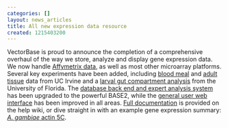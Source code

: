 ```yaml
---
categories: []
layout: news_articles
title: All new expression data resource
created: 1215403200
---
```

VectorBase is proud to announce the completion of a comprehensive overhaul of the way we store, analyze and display gene expression data.  We now handle <a href="http://funcgen.vectorbase.org/ExpressionData/microarray/Affymetrix%20Plasmodium%20Anopheles">Affymetrix data</a>, as well as most other microarray platforms.  Several key experiments have been added, including <a href="http://funcgen.vectorbase.org/ExpressionData/experiment/Blood%20meal%20time%20series%20(Marinotti%20et%20al.,%202005)">blood meal</a> and <a href="http://funcgen.vectorbase.org/ExpressionData/experiment/Blood-fed%20adult%20female%20tissues%20(Marinotti%20et%20al.,%202005)">adult tissue</a> data from UC Irvine and a <a href="http://funcgen.vectorbase.org/ExpressionData/experiment/Alimentary%20canal%20compartments%20(Neira%20Oviedo%20et%20al.,%202008)">larval gut compartment analysis</a> from the University of Florida.  The <a href="http://funcgen.vectorbase.org/base2">database back end and expert analysis system</a> has been upgraded to the powerful BASE2, while the <a href="http://funcgen.vectorbase.org/ExpressionData">general user web interface</a> has been improved in all areas.  <a href="/help/expression-browser-user-guide">Full documentation</a> is provided on the help wiki, or dive straight in with an example gene expression summary: <a href="http://funcgen.vectorbase.org/ExpressionData/gene/ACT5C_ANOGA"><i>A. gambiae</i> actin 5C</a>.
